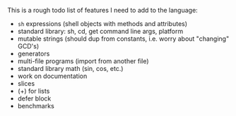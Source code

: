 
This is a rough todo list of features I need to add to the language:

* `sh` expressions (shell objects with methods and attributes)
* standard library: sh, cd, get command line args, platform
* mutable strings (should dup from constants, i.e. worry about "changing" GCD's)
* generators
* multi-file programs (import from another file)
* standard library math (sin, cos, etc.)
* work on documentation
* slices
* (+) for lists
* defer block
* benchmarks
